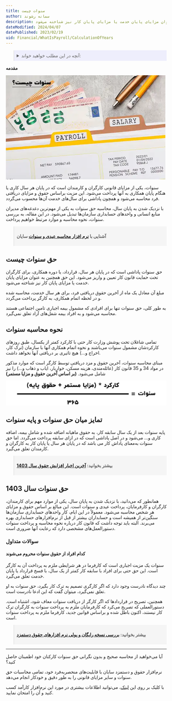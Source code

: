 ```yaml
---
title: سنوات چیست
author: سمانه رشوند  
description: پاداشی که در پایان هر سال، قرارداد، یا دوره همکاری، برای کارگران تحت حمایت قانون کار تعیین و واریز می‌شود. این حق همچنین به عنوان مزایای پایان خدمت یا مزایای پایان کار نیز شناخته می‌شود.
dateModified: 2024/04/07
datePublished: 2023/02/19
uid: Financial/WhatIsPayroll/CalculationOfYears
---
```

<blockquote style="background-color:#eeeefc; padding:0.5rem">
<details>
  <summary>آنچه در این مطلب خواهید خواند:</summary>
  <ul>
    <li>حق سنوات چیست</li>
    <li>نحوه محاسبه سنوات</li>
    <li>تمایز میان حق سنوات و پایه سنوات</li>
    <li>حق سنوات سال 1403</li>
    <li>کدام افراد از حقوق سنوات محروم می‌شوند</li>
  </ul>
</details>

</blockquote>

**مقدمه**

![سنوات چیست](./Images/CalculationOfYears-02.webp)

سنوات، یکی از مزایای قانونی کارگران و کارمندان است که در پایان هر سال کاری یا هنگام پایان همکاری به آنها پرداخت می‌شود. این مزیت براساس حقوق و مزایای دریافتی فرد محاسبه می‌شود و همچون پاداشی برای سال‌های خدمت آن‌ها محسوب می‌گردد. 

با نزدیک شدن به پایان سال، محاسبه حق سنوات به یکی از مهم‌ترین دغدغه‌های مدیران منابع انسانی و واحدهای حسابداری سازمان‌ها تبدیل می‌شود.
در این مقاله، به بررسی سنوات، نحوه محاسبه و موارد مرتبط خواهیم پرداخت.

<blockquote style="background-color:#f5f5f5; padding:0.5rem">
<p><strong>آشنایی با <a href="https://www.hooshkar.com/Software/Sayan/Module/Payroll" target="_blank">نرم افزار محاسبه عیدی و سنوات</a> سایان</strong></p></blockquote>

## حق سنوات چیست

حق سنوات پاداشی است که در پایان هر سال، قرارداد، یا دوره همکاری، برای کارگران تحت حمایت قانون کار تعیین و واریز می‌شود. این حق همچنین به عنوان مزایای پایان خدمت یا مزایای پایان کار نیز شناخته می‌شود. 

مبلغ آن معادل یک ماه از آخرین حقوق دریافتی فرد، برای هر سال خدمت، محاسبه شده و در لحظه اتمام همکاری، به کارگر پرداخت می‌گردد.

به طور کلی، حق سنوات تنها برای افرادی که مشمول بیمه اجباری تامین اجتماعی هستند محاسبه می‌شود و به افراد بیمه شغل‌های آزاد تعلق نمی‌گیرد.

##  نحوه محاسبه سنوات

تمامی شاغلان تحت پوشش وزارت کار حتی با کارکرد کمتر از یکسال، طبق روزهای کارکردشان مشمول سنوات می‌باشند و نحوه اتمام همکاری آنها با سازمان (ترک کار، اخراج و...) هیچ تاثیری بر دریافتی آنها نخواهد داشت.

مبنای محاسبه سنوات، آخرین حقوق و مزد دریافتی توسط کارگر است که موارد مذکور در مواد 34 و 35 قانون کار (عائله‌مندی، هزینه مسکن، خواربار، ایاب و ذهاب و...) را نیز شامل می‌شود. **(بر اساس آخرین حقوق و مزایا مستمر)**


![سنوات](./Images/CalculationOfYears.webp)

## تمایز میان حق سنوات و پایه سنوات

 پایه سنوات بعد از یک سال سابقه کار، به حقوق ماهیانه اضافه شده و شامل بیمه، اضافه کاری و… می‌شود و در اصل پاداشی است که در ازای سابقه پرداخت می‌گردد. اما حق سنوات به‌معنای پاداش کار می باشد که در پایان هر سال یا پایان کار به کارگران و کارمندان تعلق می‌گیرد.

<blockquote style="background-color:#f5f5f5; padding:0.5rem">
<p><strong>بیشتر بخوانید: <a href="https://www.hooshkar.com/Wiki/Payroll/Payroll1401" target="_blank">آخرین اخبار افزایش حقوق سال 1403
</a></strong></p></blockquote>

## حق سنوات سال 1403
همانطور که می‌دانید، با نزدیک شدن به پایان سال، یکی از موارد مهم برای کارمندان، کارگران و کارفرمایان، پرداخت عیدی و سنوات است. این مبالغ بر اساس حقوق و مزایای هر شخص محاسبه می‌شود. معمولاً در این ایام، کار واحدهای حسابداری سازمان‌ها سنگین‌تر از همیشه است و حسابداران بیشتر از قبل از نرم‌افزارهای حسابداری بهره می‌برند. 
البته باید توجه داشت که قانون کار درباره نحوه محاسبه و پرداخت سنوات دستورالعمل‌های مشخصی دارد که رعایت آنها ضروری است. 

### سوالات متداول

#### کدام افراد از حقوق سنوات محروم می‌شوند

سنوات یک مزیت اجباری است که کارفرما در هر شرایطی ملزم به پرداخت آن به کارگر است. این حق حتی برای افراد با سابقه کار کمتر از یک سال، با فسخ قرارداد یا پایان خدمت تعلق می‌گیرد. 

چند دیدگاه نادرست وجود دارد که اگر کارگری تصمیم به ترک کار بگیرد، حق سنوات به او تعلق نمی‌گیرد، میتوان گفت که این ادعا نادرست است. 

همچنین، تصریح در قراردادها که اگر کارگر از دریافت سنوات معاف شود، اشتباه است. دستورالعملی که تصریح می‌کرد که کارفرمایان ملزم به پرداخت سنوات به کارگران ترک کار نیستند، اکنون باطل شده و براساس قوانین جدید، کارفرما ملزم به پرداخت سنوات است.


<blockquote style="background-color:#f5f5f5; padding:0.5rem">
<strong><p>بیشتر بخوانید: <a href="https://www.hooshkar.com/Wiki/Financial/AllAboutSalary" target="_blank">بررسی نسخه رایگان و پولی نرم افزارهای حقوق دستمزد</a></strong></p></blockquote>

---
آیا می‌خواهید از محاسبه صحیح و بدون نگرانی حق سنوات کارکنان خود اطمینان حاصل کنید؟ 

نرم‌افزار حقوق و دستمزد سایان با قابلیت‌های منحصربه‌فرد خود، تمامی محاسبات حق سنوات و سایر مزایای قانونی را به طور دقیق و خودکار انجام می‌دهد. 

با کلیک بر روی این <a href="https://www.hooshkar.com/Software/Sayan/Module/Payroll" target="_blank">لینک</a>، می‌توانید اطلاعات بیشتری در مورد این نرم‌افزار کارآمد کسب کنید و آن را امتحان نمایید.
